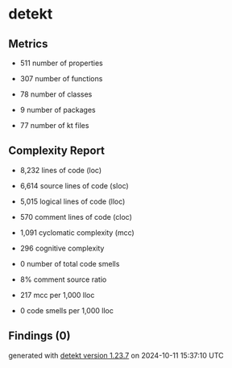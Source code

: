 # detekt

## Metrics

* 511 number of properties

* 307 number of functions

* 78 number of classes

* 9 number of packages

* 77 number of kt files

## Complexity Report

* 8,232 lines of code (loc)

* 6,614 source lines of code (sloc)

* 5,015 logical lines of code (lloc)

* 570 comment lines of code (cloc)

* 1,091 cyclomatic complexity (mcc)

* 296 cognitive complexity

* 0 number of total code smells

* 8% comment source ratio

* 217 mcc per 1,000 lloc

* 0 code smells per 1,000 lloc

## Findings (0)

generated with [detekt version 1.23.7](https://detekt.dev/) on 2024-10-11 15:37:10 UTC

